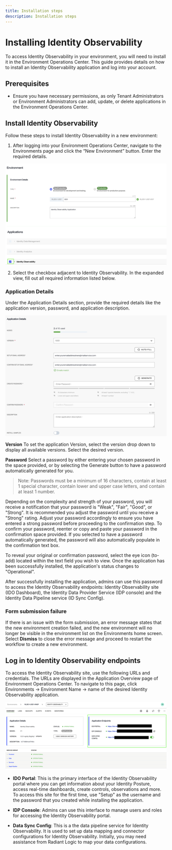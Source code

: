 ```yaml
---
title: Installation steps
description: Installation steps
---
```


# Installing Identity Observability

To access Identity Observability in your environment, you will need to install it in the Environment Operations Center. This guide provides details on how to install an Identity Observability application and log into your account.

## Prerequisites
* Ensure you have necessary permissions, as only Tenant Administrators or Environment Administrators can add, update, or delete applications in the
Environment Operations Center.

## Install Identity Observability

Follow these steps to install Identity Observability in a new environment:

1. After logging into your Environment Operations Center, navigate to the Environments page and click the “New Environment” button. Enter the required details.

![Image of installation page](Media/ido-install.png "Image of installation page")

2. Select the checkbox adjacent to Identity Observability. In the expanded view, fill out all required information listed below.

### Application Details
Under the Application Details section, provide the required details like the application version, password, and application description.

![Image of application details page](Media/app-details.png "Image of application details page")

**Version**
To set the application Version, select the version drop down to display all available
versions. Select the desired version.

**Password**
Select a password by either entering your chosen password in the space provided, or by selecting the Generate button to have a password automatically generated for you.

> Note: Passwords must be a minimum of 16 characters, contain at least 1 special character, contain lower and upper case letters, and contain at least 1 number.

Depending on the complexity and strength of your password, you will receive a notification that your password is "Weak", "Fair", "Good", or "Strong". It is recommended you adjust the password until you receive a "Strong" rating. Adjust your password accordingly to ensure you have entered a strong password before proceeding to the confirmation step. To confirm your password, reenter or copy and paste your password in the confirmation space provided. If you selected to have a password automatically generated, the password will also automatically populate in the confirmation text box.


To reveal your original or confirmation password, select the eye icon (to-add) located within the text field you wish to view. Once the application has been successfully installed, the application's status changes to "Operational".


After successfully installing the application, admins can use this password to access the Identity Observability endpoints: Identity Observability site (IDO Dashboard), the Identity Data Provider Service (IDP console) and the Identity Data Pipeline service (ID Sync Config). 


### Form submission failure

If there is an issue with the form submission, an error message states that the new environment creation failed, and the new environment will no longer be visible in the environment list on the Environments home screen. Select **Dismiss** to close the error message and proceed to restart the workflow to create a new environment.

## Log in to Identity Observability endpoints

To access the Identity Observability site, use the following URLs and credentials. The URLs are displayed in the Application Overview page of Environment Operations Center. To navigate to this page, click Environments -> Environment Name -> name of the desired Identity Observability application. 

![Image of the Identity Observability Endpoints](Media/ido-urls.png "Image of the Identity Observability Endpoints")


- **IDO Portal**: This is the primary interface of the Identity Observability portal where you can get information about your Identity Posture, access real-time dashboards, create controls, observations and more. To access this site for the first time, use "Setup" as the username and the password that you created while installing the application. 

- **IDP Console**: Admins can use this interface to manage users and roles for accessing the Identity Observability portal.

- **Data Sync Config**: This is a the data pipeline service for Identity Observability. It is used to set up data mapping and connector configurations for Identity Observability. Initially, you may need assistance from Radiant Logic to map your data configurations. 



